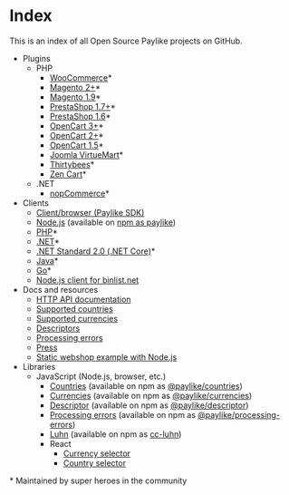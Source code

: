 # Index

This is an index of all Open Source Paylike projects on GitHub.

- Plugins
	- PHP
		- [WooCommerce](https://github.com/paylike/plugin-woocommerce)*
		- [Magento 2+](https://github.com/paylike/plugin-magento-2)*
		- [Magento 1.9](https://github.com/paylike/plugin-magento-1.9)*
		- [PrestaShop 1.7+](https://github.com/paylike/plugin-prestashop-1.7)*
		- [PrestaShop 1.6](https://github.com/paylike/plugin-prestashop-1.6)*
		- [OpenCart 3+](https://github.com/paylike/plugin-opencart-3)*
		- [OpenCart 2+](https://github.com/paylike/plugin-opencart)*
		- [OpenCart 1.5](https://github.com/paylike/plugin-opencart-1.5)*
		- [Joomla VirtueMart](https://github.com/paylike/plugin-virtuemart)*
		- [Thirtybees](https://github.com/paylike/plugin-thirtybees)*
		- [Zen Cart](https://github.com/paylike/zen-cart)*
	- .NET
		- [nopCommerce](https://github.com/paylike/plugin-nopcommerce)*
- Clients
	- [Client/browser (Paylike SDK)](https://github.com/paylike/sdk)
	- [Node.js](https://github.com/paylike/node-api) (available on [npm as paylike](https://www.npmjs.com/package/paylike))
	- [PHP](https://github.com/paylike/php-api)*
	- [.NET](https://github.com/paylike/Paylike.NET)*
	- [.NET Standard 2.0 (.NET Core)](https://github.com/mrlund/Paylike.NETstandard)*
	- [Java](https://github.com/paylike/java-api)*
	- [Go](https://github.com/paylike/go-api)*
	- [Node.js client for binlist.net](https://github.com/paylike/binlookup)
- Docs and resources
	- [HTTP API documentation](https://github.com/paylike/api-docs)
	- [Supported countries](https://github.com/paylike/countries)
	- [Supported currencies](https://github.com/paylike/currencies)
	- [Descriptors](https://github.com/paylike/descriptor)
	- [Processing errors](https://github.com/paylike/processing-errors)
	- [Press](https://github.com/paylike/press)
	- [Static webshop example with Node.js](https://github.com/paylike/webshop-example)
- Libraries
	- JavaScript (Node.js, browser, etc.)
		- [Countries](https://github.com/paylike/countries) (available on npm as [@paylike/countries](https://www.npmjs.com/package/@paylike/countries))
		- [Currencies](https://github.com/paylike/currencies) (available on npm as [@paylike/currencies](https://www.npmjs.com/package/@paylike/currencies))
		- [Descriptor](https://github.com/paylike/descriptor) (available on npm as [@paylike/descriptor](https://www.npmjs.com/package/@paylike/descriptor))
		- [Processing errors](https://github.com/paylike/processing-errors) (available on npm as [@paylike/processing-errors](https://www.npmjs.com/package/@paylike/processing-errors))
		- [Luhn](https://github.com/paylike/luhn) (available on npm as [cc-luhn](https://www.npmjs.com/package/cc-luhn))
		- React
			- [Currency selector](https://github.com/paylike/react-currency-select)
			- [Country selector](https://github.com/paylike/react-country-select)

\* Maintained by super heroes in the community
